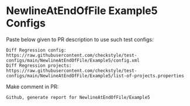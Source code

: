# NewlineAtEndOfFile Example5 Configs
Paste below given to PR description to use such test configs:
```
Diff Regression config: https://raw.githubusercontent.com/checkstyle/test-configs/main/NewlineAtEndOfFile/Example5/config.xml
Diff Regression projects: https://raw.githubusercontent.com/checkstyle/test-configs/main/NewlineAtEndOfFile/Example5/list-of-projects.properties
```
Make comment in PR:
```
Github, generate report for NewlineAtEndOfFile/Example5
```
